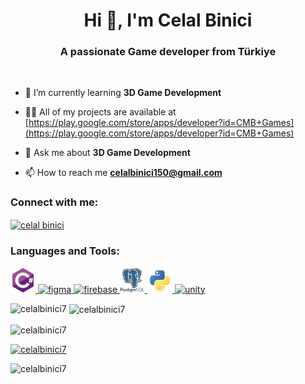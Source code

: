 <h1 align="center">Hi 👋, I'm Celal Binici</h1>
<h3 align="center">A passionate Game developer from Türkiye</h3>



<p align="left"> <a href="https://twitter.com/" target="blank"><img src="https://img.shields.io/twitter/follow/?logo=twitter&style=for-the-badge" alt="" /></a> </p>

- 🌱 I’m currently learning **3D Game Development**

- 👨‍💻 All of my projects are available at [https://play.google.com/store/apps/developer?id=CMB+Games](https://play.google.com/store/apps/developer?id=CMB+Games)

- 💬 Ask me about **3D Game Development**

- 📫 How to reach me **celalbinici150@gmail.com**

<h3 align="left">Connect with me:</h3>
<p align="left">
<a href="https://linkedin.com/in/celal binici" target="blank"><img align="center" src="https://raw.githubusercontent.com/rahuldkjain/github-profile-readme-generator/master/src/images/icons/Social/linked-in-alt.svg" alt="celal binici" height="30" width="40" /></a>
</p>

<h3 align="left">Languages and Tools:</h3>
<p align="left"> <a href="https://www.w3schools.com/cs/" target="_blank" rel="noreferrer"> <img src="https://raw.githubusercontent.com/devicons/devicon/master/icons/csharp/csharp-original.svg" alt="csharp" width="40" height="40"/> </a> <a href="https://www.figma.com/" target="_blank" rel="noreferrer"> <img src="https://www.vectorlogo.zone/logos/figma/figma-icon.svg" alt="figma" width="40" height="40"/> </a> <a href="https://firebase.google.com/" target="_blank" rel="noreferrer"> <img src="https://www.vectorlogo.zone/logos/firebase/firebase-icon.svg" alt="firebase" width="40" height="40"/> </a> <a href="https://www.postgresql.org" target="_blank" rel="noreferrer"> <img src="https://raw.githubusercontent.com/devicons/devicon/master/icons/postgresql/postgresql-original-wordmark.svg" alt="postgresql" width="40" height="40"/> </a> <a href="https://www.python.org" target="_blank" rel="noreferrer"> <img src="https://raw.githubusercontent.com/devicons/devicon/master/icons/python/python-original.svg" alt="python" width="40" height="40"/> </a> <a href="https://unity.com/" target="_blank" rel="noreferrer"> <img src="https://www.vectorlogo.zone/logos/unity3d/unity3d-icon.svg" alt="unity" width="40" height="40"/> </a> </p>

<p><img align="left" src="https://github-readme-stats.vercel.app/api/top-langs?username=celalbinici7&show_icons=true&locale=en&layout=compact" alt="celalbinici7" /></p>

<p>&nbsp;<img align="center" src="https://github-readme-stats.vercel.app/api?username=celalbinici7&show_icons=true&locale=en" alt="celalbinici7" /></p>

<p><img align="center" src="https://github-readme-streak-stats.herokuapp.com/?user=celalbinici7&" alt="celalbinici7" /></p>

<p align="left"> <a href="https://github.com/ryo-ma/github-profile-trophy"><img src="https://github-profile-trophy.vercel.app/?username=celalbinici7" alt="celalbinici7" /></a> </p>

<p align="left"> <img src="https://komarev.com/ghpvc/?username=celalbinici7&label=Profile%20views&color=0e75b6&style=flat" alt="celalbinici7" /> </p>
